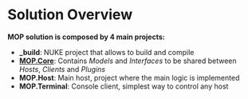 # Solution Overview

**MOP solution is composed by 4 main projects:**

- **_build**: NUKE project that allows to build and compile
- **[MOP.Core](./core.html)**: Contains _Models_ and _Interfaces_ to be shared between _Hosts_, _Clients_ and _Plugins_
- **MOP.Host**: Main host, project where the main logic is implemented
- **MOP.Terminal**: Console client, simplest way to control any host

